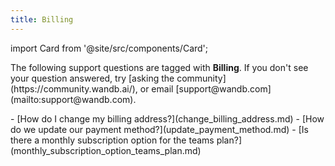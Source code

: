 ```yaml
---
title: Billing 
---
```

import Card from '@site/src/components/Card';

<Card className="card-light-gray">
  <p>The following support questions are tagged with <b>Billing</b>. If you don't see 
your question answered, try [asking the community](https://community.wandb.ai/), 
or email [support@wandb.com](mailto:support@wandb.com).</p>
</Card>
- [How do I change my billing address?](change_billing_address.md)
- [How do we update our payment method?](update_payment_method.md)
- [Is there a monthly subscription option for the teams plan?](monthly_subscription_option_teams_plan.md)
